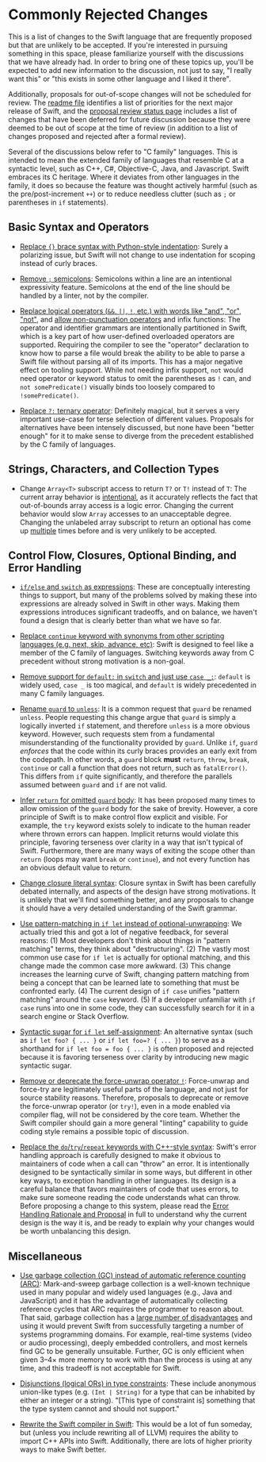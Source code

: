 # Commonly Rejected Changes 
 
This is a list of changes to the Swift language that are frequently proposed but that are unlikely to be accepted.  If you're interested in pursuing something in this space, please familiarize yourself with the discussions that we have already had.  In order to bring one of these topics up, you'll be expected to add new information to the discussion, not just to say, "I really want this" or "this exists in some other language and I liked it there".

Additionally, proposals for out-of-scope changes will not be scheduled for review. The [readme file](README.md) identifies a list of priorities for the next major release of Swift, and the [proposal review status page](https://apple.github.io/swift-evolution/) includes a list of changes that have been deferred for future discussion because they were deemed to be out of scope at the time of review (in addition to a list of changes proposed and rejected after a formal review).

Several of the discussions below refer to "C family" languages. This is intended to mean the extended family of languages that resemble C at a syntactic level, such as C++, C#, Objective-C, Java, and Javascript. Swift embraces its C heritage. Where it deviates from other languages in the family, it does so because the feature was thought actively harmful (such as the pre/post-increment `++`) or to reduce needless clutter (such as `;` or parentheses in `if` statements).

## Basic Syntax and Operators

 * [Replace `{}` brace syntax with Python-style indentation](https://forums.swift.org/t/brace-syntax/678/3): Surely a polarizing issue, but Swift will not change to use indentation for scoping instead of curly braces.
 
 * [Remove `;` semicolons](https://forums.swift.org/t/proposal-to-remove-semicolons/523/3): Semicolons within a line are an intentional expressivity feature.  Semicolons at the end of the line should be handled by a linter, not by the compiler.

 * [Replace logical operators (`&&`, `||`, `!`, etc.) with words like "and", "or", "not"](https://forums.swift.org/t/change-the-name-of-the-boolean-operators/30/2), and [allow non-punctuation operators](https://forums.swift.org/t/allowing-characters-for-use-as-custom-operators/952) and infix functions: The operator and identifier grammars are intentionally partitioned in Swift, which is a key part of how user-defined overloaded operators are supported.  Requiring the compiler to see the "operator" declaration to know how to parse a file would break the ability to be able to parse a Swift file without parsing all of its imports.  This has a major negative effect on tooling support. While not needing infix support, `not` would need operator or keyword status to omit the parentheses as `!` can, and `not somePredicate()` visually binds too loosely compared to `!somePredicate()`.

 * [Replace `?:` ternary operator](https://forums.swift.org/t/ternary-operator-suggestion/49/148): Definitely magical, but it serves a very important use-case for terse selection of different values.  Proposals for alternatives have been intensely discussed, but none have been "better enough" for it to make sense to diverge from the precedent established by the C family of languages.

## Strings, Characters, and Collection Types

 * Change `Array<T>` subscript access to return `T?` or `T!` instead of `T`: The current array behavior is [intentional](https://forums.swift.org/t/proposal-add-safe-subquence-access-via-subscript-for-colloctiontype/516/7), as it accurately reflects the fact that out-of-bounds array access is a logic error. Changing the current behavior would slow `Array` accesses to an unacceptable degree. Changing the unlabeled array subscript to return an optional has come up [multiple](https://forums.swift.org/t/proposal-add-safe-subquence-access-via-subscript-for-colloctiontype/516/5) times before and is very unlikely to be accepted.

## Control Flow, Closures, Optional Binding, and Error Handling

 * [`if/else` and `switch` as expressions](https://forums.swift.org/t/control-flow-expressions/90/5): These are conceptually interesting things to support, but many of the problems solved by making these into expressions are already solved in Swift in other ways.  Making them expressions introduces significant tradeoffs, and on balance, we haven't found a design that is clearly better than what we have so far.

 * [Replace `continue` keyword with synonyms from other scripting languages (e.g. next, skip, advance, etc)](https://forums.swift.org/t/replace-continue-keyword/764/2): Swift is designed to feel like a member of the C family of languages.  Switching keywords away from C precedent without strong motivation is a non-goal.

 * [Remove support for `default:` in `switch` and just use `case _:`](https://forums.swift.org/t/remove-default-case-in-switch-case/360/4): `default` is widely used, `case _` is too magical, and `default` is widely precedented in many C family languages.

 * [Rename `guard` to `unless`](https://forums.swift.org/t/rename-guard-to-unless/934/7): It is a common request that `guard` be renamed `unless`. People requesting this change argue that `guard` is simply a logically inverted `if` statement, and therefore `unless` is a more obvious keyword. However, such requests stem from a fundamental misunderstanding of the functionality provided by `guard`. Unlike `if`, `guard` *enforces* that the code within its curly braces provides an early exit from the codepath. In other words, a `guard` block **must** `return`, `throw`, `break`, `continue` or call a function that does not return, such as `fatalError()`. This differs from `if` quite significantly, and therefore the parallels assumed between `guard` and `if` are not valid.
 
 * [Infer `return` for omitted `guard` body](https://forums.swift.org/t/inferred-return-for-guard-statement/12099/11): It has been proposed many times to allow omission of the `guard` body for the sake of brevity. However, a core principle of Swift is to make control flow explicit and visible. For example, the `try` keyword exists solely to indicate to the human reader where thrown errors can happen. Implicit returns would violate this principle, favoring terseness over clarity in a way that isn't typical of Swift. Furthermore, there are many ways of exiting the scope other than `return` (loops may want `break` or `continue`), and not every function has an obvious default value to return.

 * [Change closure literal syntax](https://forums.swift.org/t/streamlining-closures/487/3): Closure syntax in Swift has been carefully debated internally, and aspects of the design have strong motivations.  It is unlikely that we'll find something better, and any proposals to change it should have a very detailed understanding of the Swift grammar.

 * [Use pattern-matching in `if let` instead of optional-unwrapping](https://forums.swift.org/t/obsoleting-if-let/1301/4): We actually tried this and got a lot of negative feedback, for several reasons: (1) Most developers don't think about things in "pattern matching" terms, they think about "destructuring". (2) The vastly most common use case for `if let` is actually for optional matching, and this change made the common case more awkward. (3) This change increases the learning curve of Swift, changing pattern matching from being a concept that can be learned late to something that must be confronted early. (4) The current design of `if case` unifies "pattern matching" around the `case` keyword.  (5) If a developer unfamiliar with `if case` runs into one in some code, they can successfully search for it in a search engine or Stack Overflow.

 * [Syntactic sugar for `if let` self-assignment](https://forums.swift.org/t/new-feature-request-syntactic-sugar-for-if-let-scoped-self-assignment/3887/4): An alternative syntax (such as `if let foo? { ... }` or `if let foo=? { ... }`) to serve as a shorthand for `if let foo = foo { ... }` is often proposed and rejected because it is favoring terseness over clarity by introducing new magic syntactic sugar.
 
 * [Remove or deprecate the force-unwrap operator `!`](https://forums.swift.org/t/moving-toward-deprecating-force-unwrap-from-swift/43455/82): Force-unwrap and force-try are legitimately useful parts of the language, and not just for source stability reasons. Therefore, proposals to deprecate or remove the force-unwrap operator (or `try!`), even in a mode enabled via compiler flag, will not be considered by the core team. Whether the Swift compiler should gain a more general "linting" capability to guide coding style remains a possible topic of discussion.

 * [Replace the `do`/`try`/`repeat` keywords with C++-style syntax](https://forums.swift.org/t/use-standard-syntax-instead-of-do-and-repeat/791/2): Swift's error handling approach is carefully designed to make it obvious to maintainers of code when a call can "throw" an error.  It is intentionally designed to be syntactically similar in some ways, but different in other key ways, to exception handling in other languages.  Its design is a careful balance that favors maintainers of code that uses errors, to make sure someone reading the code understands what can throw.  Before proposing a change to this system, please read the [Error Handling Rationale and Proposal](https://github.com/apple/swift/blob/master/docs/ErrorHandlingRationale.rst) in full to understand why the current design is the way it is, and be ready to explain why your changes would be worth unbalancing this design.

## Miscellaneous

 * [Use garbage collection (GC) instead of automatic reference counting (ARC)](https://forums.swift.org/t/what-about-garbage-collection/1360): Mark-and-sweep garbage collection is a well-known technique used in many popular and widely used languages (e.g., Java and JavaScript) and it has the advantage of automatically collecting reference cycles that ARC requires the programmer to reason about.  That said, garbage collection has a [large number of disadvantages](https://forums.swift.org/t/what-about-garbage-collection/1360/6) and using it would prevent Swift from successfully targeting a number of systems programming domains.  For example, real-time systems (video or audio processing), deeply embedded controllers, and most kernels find GC to be generally unsuitable.  Further, GC is only efficient when given 3–4× more memory to work with than the process is using at any time, and this tradeoff is not acceptable for Swift.

 * [Disjunctions (logical ORs) in type constraints](https://forums.swift.org/t/returned-for-revision-se-0095-replace-protocol-p1-p2-syntax-with-any-p1-p2/2855): These include anonymous union-like types (e.g. `(Int | String)` for a type that can be inhabited by either an integer or a string). "[This type of constraint is] something that the type system cannot and should not support."

 * [Rewrite the Swift compiler in Swift](https://github.com/apple/swift/blob/2c7b0b22831159396fe0e98e5944e64a483c356e/www/FAQ.rst): This would be a lot of fun someday, but (unless you include rewriting all of LLVM) requires the ability to import C++ APIs into Swift.  Additionally, there are lots of higher priority ways to make Swift better.
